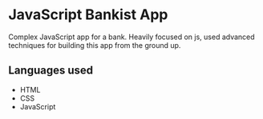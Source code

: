 # JavaScript Bankist App
Complex JavaScript app for a bank. Heavily focused on js, used advanced techniques for building this app from the ground up.

## Languages used
- HTML
- CSS
- JavaScript

